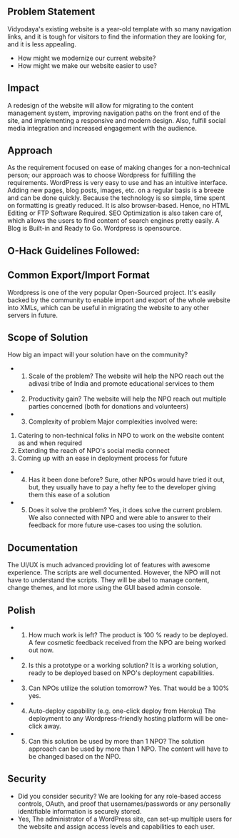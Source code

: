 ## Problem Statement 
Vidyodaya's existing website is a year-old template with so many navigation links, and it is tough for visitors to find the information they are looking for, and it is less appealing.
- How might we modernize our current website?
- How might we make our website easier to use?
## Impact
A redesign of the website will allow for migrating to the content management system, improving navigation paths on the front end of the site, and implementing a responsive and modern design. Also, fulfill social media integration and increased engagement with the audience.
## Approach
As the requirement focused on ease of making changes for a non-technical person; our approach was to choose Wordpress for fulfilling the requirements.
WordPress is very easy to use and has an intuitive interface.  Adding new pages, blog posts, images, etc. on a regular basis is a breeze and can be done quickly.  Because the technology is so simple, time spent on formatting is greatly reduced.
It is also browser-based. Hence, no HTML Editing or FTP Software Required. SEO Optimization is also taken care of, which allows the users to find content of search engines pretty easily.
A Blog is Built-in and Ready to Go. Wordpress is opensource.
## O-Hack Guidelines Followed:
## Common Export/Import Format
Wordpress is one of the very popular Open-Sourced project. It's easily backed by the community to enable import and export of the whole website into XMLs, which can be useful in migrating the website to any other servers in future.
## Scope of Solution
How big an impact will your solution have on the community? 
- 1. Scale of the problem?
The website will help the NPO reach out the adivasi tribe of India and promote educational services to them
- 2. Productivity gain?
The website will help the NPO reach out multiple parties concerned (both for donations and volunteers)
- 3. Complexity of problem
Major complexities involved were:
1. Catering to non-technical folks in NPO to work on the website content as and when required
2. Extending the reach of NPO's social media connect
3. Coming up with an ease in deployment process for future
- 4. Has it been done before? 
Sure, other NPOs would have tried it out, but, they usually have to pay a hefty fee to the developer giving them this ease of a solution
- 5. Does it solve the problem?
Yes, it does solve the current problem. We also connected with NPO and were able to answer to their feedback for more future use-cases too using the solution.
## Documentation
The UI/UX is much advanced providing lot of features with awesome experience.
The scripts are well documented. However, the NPO will not have to understand the scripts. They will be abel to manage content, change themes, and lot more using the GUI based admin console.
## Polish
- 1. How much work is left?
The product is 100 % ready to be deployed. A few cosmetic feedback received from the NPO are being worked out now.
- 2. Is this a prototype or a working solution? 
It is a working solution, ready to be deployed based on NPO's deployment capabilities.
- 3. Can NPOs utilize the solution tomorrow? 
Yes. That would be a 100% yes.
- 4. Auto-deploy capability (e.g. one-click deploy from Heroku) 
The deployment to any Wordpress-friendly hosting platform will be one-click away.
- 5. Can this solution be used by more than 1 NPO?
The solution approach can be used by more than 1 NPO. The content will have to be changed based on the NPO.
## Security
- Did you consider security? We are looking for any role-based access controls, OAuth, and proof that usernames/passwords or any personally identifiable information is securely stored.
- Yes, The administrator of a WordPress site, can set-up multiple users for the website and assign access levels and capabilities to each user.